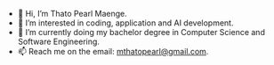 - 👋 Hi, I’m Thato Pearl Maenge.
- 👀 I’m interested in coding, application and AI development.
- 🌱 I’m currently doing my bachelor degree in Computer Science and Software Engineering.
- 📫 Reach me on the email: mthatopearl@gmail.com.

<!---
cheeto-exxe/cheeto-exxe is a ✨ special ✨ repository because its `README.md` (this file) appears on your GitHub profile.
You can click the Preview link to take a look at your changes.
--->
